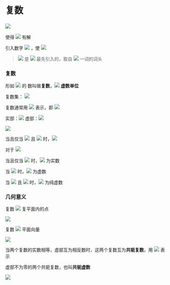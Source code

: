 # 复数

### <img src="http://latex.codecogs.com/gif.latex?i" />

使得 <img src="http://latex.codecogs.com/gif.latex?x^2+1=0" /> 有解

引入数字 <img src="http://latex.codecogs.com/gif.latex?i" /> ，使 <img src="http://latex.codecogs.com/gif.latex?i^2=-1" />

> <img src="http://latex.codecogs.com/gif.latex?i" /> 是 <img src="http://latex.codecogs.com/gif.latex?Leonhard  Eular" /> 最先引入的，取自 <img src="http://latex.codecogs.com/gif.latex?imaginary" /> 一词的词头

### 复数

形如 <img src="http://latex.codecogs.com/gif.latex?\boldsymbol{a+bi}" /> 的 数叫做**复数**，<img src="http://latex.codecogs.com/gif.latex?\boldsymbol{i}" /> **虚数单位**

复数集： <img src="http://latex.codecogs.com/gif.latex?\mathbf{C}=\{a+bi|a,b\in\mathbf{R}\}" />

复数通常用 <img src="http://latex.codecogs.com/gif.latex?z" /> 表示，即 <img src="http://latex.codecogs.com/gif.latex?z=a+bi \color{red}{(a,b \in \mathbf{R})}" />

实部：<img src="http://latex.codecogs.com/gif.latex?a" />  虚部：<img src="http://latex.codecogs.com/gif.latex?b" />



<img src="http://latex.codecogs.com/gif.latex?\forall z_1,z_2 \in \mathbf{C},z_1=a+bi,z_2=c+di" />

当且仅当 <img src="http://latex.codecogs.com/gif.latex?a=c" /> 且 <img src="http://latex.codecogs.com/gif.latex?b=d" /> 时，<img src="http://latex.codecogs.com/gif.latex?z_1=z_2" />



对于 <img src="http://latex.codecogs.com/gif.latex?z=a+bi" />

当且仅当 <img src="http://latex.codecogs.com/gif.latex?b=0" /> 时，<img src="http://latex.codecogs.com/gif.latex?z" /> 为实数

当 <img src="http://latex.codecogs.com/gif.latex?b \neq 0" /> 时，<img src="http://latex.codecogs.com/gif.latex?z" /> 为虚数

当 <img src="http://latex.codecogs.com/gif.latex?a=0" /> 且 <img src="http://latex.codecogs.com/gif.latex?b \neq 0" /> 时，<img src="http://latex.codecogs.com/gif.latex?z" /> 为纯虚数

### 几何意义

复数 
<img src="http://latex.codecogs.com/gif.latex?\begin{equation}\overset{\small{一一对应}}{\longleftrightarrow}\end{equation}" /> 复平面内的点

<img src="http://latex.codecogs.com/gif.latex?{z=a+bi} \longleftrightarrow {Z(a,b)}" />



复数 <img src="http://latex.codecogs.com/gif.latex?\begin{equation} \overset{\small{一一对应}}{\longleftrightarrow} \end{equation}" /> 平面向量

<img src="http://latex.codecogs.com/gif.latex?z=a+bi \longleftrightarrow \overrightarrow{OZ}" />



当两个复数的实数相等，虚部互为相反数时，这两个复数互为**共轭复数**，用 <img src="http://latex.codecogs.com/gif.latex?\overline{z}" /> 表示

虚部不为零的两个共轭复数，也叫**共轭虚数**

 <img src="http://latex.codecogs.com/gif.latex?z=a+bi, \overline{z}=a-bi" />
